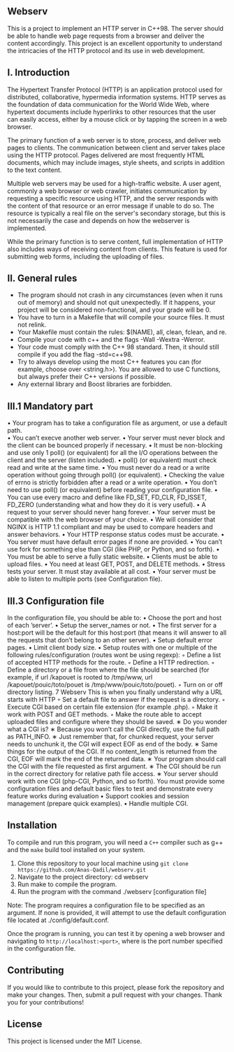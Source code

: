 ## Webserv

This is a project to implement an HTTP server in C++98. The server should be able to handle web page requests from a browser and deliver the content accordingly. This project is an excellent opportunity to understand the intricacies of the HTTP protocol and its use in web development.

## I. Introduction

The Hypertext Transfer Protocol (HTTP) is an application protocol used for distributed, collaborative, hypermedia information systems. HTTP serves as the foundation of data communication for the World Wide Web, where hypertext documents include hyperlinks to other resources that the user can easily access, either by a mouse click or by tapping the screen in a web browser.

The primary function of a web server is to store, process, and deliver web pages to clients. The communication between client and server takes place using the HTTP protocol. Pages delivered are most frequently HTML documents, which may include images, style sheets, and scripts in addition to the text content.

Multiple web servers may be used for a high-traffic website. A user agent, commonly a web browser or web crawler, initiates communication by requesting a specific resource using HTTP, and the server responds with the content of that resource or an error message if unable to do so. The resource is typically a real file on the server's secondary storage, but this is not necessarily the case and depends on how the webserver is implemented.

While the primary function is to serve content, full implementation of HTTP also includes ways of receiving content from clients. This feature is used for submitting web forms, including the uploading of files.

## II. General rules
  *  The program should not crash in any circumstances (even when it runs out of memory) and should not quit unexpectedly. If it happens, your project will be considered non-functional, and your grade will be 0.
  *  You have to turn in a Makefile that will compile your source files. It must not relink.
  *  Your Makefile must contain the rules: $(NAME), all, clean, fclean, and re.
  *  Compile your code with c++ and the flags -Wall -Wextra -Werror.
  *  Your code must comply with the C++ 98 standard. Then, it should still compile if you add the flag -std=c++98.
  *  Try to always develop using the most C++ features you can (for example, choose <cstring> over <string.h>). You are allowed to use C functions, but always prefer their C++ versions if possible.
  *  Any external library and Boost libraries are forbidden.

## III.1 Mandatory part
  • Your program has to take a configuration file as argument, or use a default path.<br>
  • You can’t execve another web server.
  • Your server must never block and the client can be bounced properly if necessary.
  • It must be non-blocking and use only 1 poll() (or equivalent) for all the I/O
operations between the client and the server (listen included).
  • poll() (or equivalent) must check read and write at the same time.
  • You must never do a read or a write operation without going through poll() (or
equivalent).
  • Checking the value of errno is strictly forbidden after a read or a write operation.
  • You don’t need to use poll() (or equivalent) before reading your configuration file.
  • You can use every macro and define like FD_SET, FD_CLR, FD_ISSET, FD_ZERO (understanding what and how they do it is very useful).
  • A request to your server should never hang forever.
  • Your server must be compatible with the web browser of your choice.
  • We will consider that NGINX is HTTP 1.1 compliant and may be used to compare
  headers and answer behaviors.
  • Your HTTP response status codes must be accurate.
  • You server must have default error pages if none are provided.
  • You can’t use fork for something else than CGI (like PHP, or Python, and so forth).
  • You must be able to serve a fully static website.
  • Clients must be able to upload files.
  • You need at least GET, POST, and DELETE methods.
  • Stress tests your server. It must stay available at all cost.
  • Your server must be able to listen to multiple ports (see Configuration file).

## III.3 Configuration file

In the configuration file, you should be able to:
  • Choose the port and host of each ’server’.
  • Setup the server_names or not.
  • The first server for a host:port will be the default for this host:port (that means
  it will answer to all the requests that don’t belong to an other server).
  • Setup default error pages.
  • Limit client body size.
  • Setup routes with one or multiple of the following rules/configuration (routes wont
  be using regexp):
    ◦ Define a list of accepted HTTP methods for the route.
    ◦ Define a HTTP redirection.
    ◦ Define a directory or a file from where the file should be searched (for example,
    if url /kapouet is rooted to /tmp/www, url /kapouet/pouic/toto/pouet is
    /tmp/www/pouic/toto/pouet).
    ◦ Turn on or off directory listing.
    7
    Webserv This is when you finally understand why a URL starts with HTTP
    ◦ Set a default file to answer if the request is a directory.
    ◦ Execute CGI based on certain file extension (for example .php).
    ◦ Make it work with POST and GET methods.
    ◦ Make the route able to accept uploaded files and configure where they should
    be saved.
  ∗ Do you wonder what a CGI is?
  ∗ Because you won’t call the CGI directly, use the full path as PATH_INFO.
  ∗ Just remember that, for chunked request, your server needs to unchunk
  it, the CGI will expect EOF as end of the body.
  ∗ Same things for the output of the CGI. If no content_length is returned
  from the CGI, EOF will mark the end of the returned data.
  ∗ Your program should call the CGI with the file requested as first argument.
  ∗ The CGI should be run in the correct directory for relative path file access.
  ∗ Your server should work with one CGI (php-CGI, Python, and so forth).
  You must provide some configuration files and default basic files to test and demonstrate every feature works during evaluation
  • Support cookies and session management (prepare quick examples).
  • Handle multiple CGI.
 
 ## Installation
 
 To compile and run this program, you will need a `C++` compiler such as g++ and the `make` build tool installed on your system.
 1. Clone this repository to your local machine using ```git clone https://github.com/Anas-Qadil/webserv.git```
 2. Navigate to the project directory: cd webserv
 3. Run make to compile the program.
 4. Run the program with the command ./webserv [configuration file]
 
 Note: The program requires a configuration file to be specified as an argument. If none is provided, it will attempt to use the default configuration file located at ./config/default.conf.

Once the program is running, you can test it by opening a web browser and navigating to ```http://localhost:<port>```, where <port> is the port number specified in the configuration file.
 
## Contributing

If you would like to contribute to this project, please fork the repository and make your changes. Then, submit a pull request with your changes. Thank you for your contributions!
 
## License
 
This project is licensed under the MIT License.

